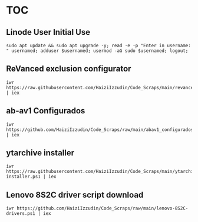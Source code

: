 # TOC

## Linode User Initial Use
```
sudo apt update && sudo apt upgrade -y; read -e -p "Enter in username: " usernamed; adduser $usernamed; usermod -aG sudo $usernamed; logout;
```

## ReVanced exclusion configurator
```
iwr https://raw.githubusercontent.com/HaiziIzzudin/Code_Scraps/main/revanced%20script.ps1 | iex
```

## ab-av1 Configurados
```
iwr https://github.com/HaiziIzzudin/Code_Scraps/raw/main/abav1_configurados.ps1 | iex
```

## ytarchive installer
```
iwr https://raw.githubusercontent.com/HaiziIzzudin/Code_Scraps/main/ytarchive-installer.ps1 | iex
```

## Lenovo 8S2C driver script download
```
iwr https://github.com/HaiziIzzudin/Code_Scraps/raw/main/lenovo-8S2C-drivers.ps1 | iex
```
